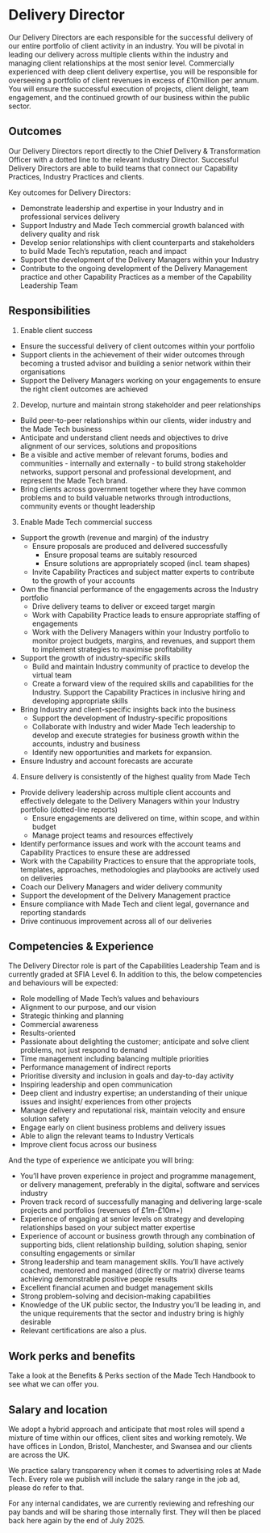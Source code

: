 # Delivery Director

Our Delivery Directors are each responsible for the successful delivery of our entire portfolio of client activity in an industry. 
You will be pivotal in leading our delivery across multiple clients within the industry and managing client relationships at the most senior level. 
Commercially experienced with deep client delivery expertise, you will be responsible for overseeing a portfolio of client revenues in excess of £10million per annum.
You will ensure the successful execution of projects, client delight, team engagement, and the continued growth of our business within the public sector.

## Outcomes

Our Delivery Directors report directly to the Chief Delivery & Transformation Officer with a dotted line to the relevant Industry Director. Successful Delivery Directors are able to build teams that connect our Capability Practices, Industry Practices and clients.
  
Key outcomes for Delivery Directors:
* Demonstrate leadership and expertise in your Industry and in professional services delivery
* Support Industry and Made Tech commercial growth balanced with delivery quality and risk
* Develop senior relationships with client counterparts and stakeholders to build Made Tech’s reputation, reach and impact
* Support the development of the Delivery Managers within your Industry 
* Contribute to the ongoing development of the Delivery Management practice and other Capability Practices as a member of the Capability Leadership Team 

## Responsibilities

1. Enable client success
* Ensure the successful delivery of client outcomes within your portfolio
* Support clients in the achievement of their wider outcomes through becoming a trusted advisor and building a senior network within their organisations
* Support the Delivery Managers working on your engagements to ensure the right client outcomes are achieved

2. Develop, nurture and maintain strong stakeholder and peer relationships
* Build peer-to-peer relationships within our clients, wider industry and the Made Tech business
* Anticipate and understand client needs and objectives to drive alignment of our services, solutions and propositions
* Be a visible and active member of relevant forums, bodies and communities - internally and externally - to build strong stakeholder networks, support personal and professional development, and represent the Made Tech brand.
* Bring clients across government together where they have common problems and to build valuable networks through introductions, community events or thought leadership

3. Enable Made Tech commercial success
* Support the growth (revenue and margin) of the industry
  *  Ensure proposals are produced and delivered successfully
      * Ensure proposal teams are suitably resourced
      * Ensure solutions are appropriately scoped (incl. team shapes)
  * Invite Capability Practices and subject matter experts  to contribute to the growth of your accounts
* Own the financial performance of the engagements across the Industry portfolio
  *  Drive delivery teams to deliver or exceed target margin
  * Work with Capability Practice leads to ensure appropriate staffing of engagements
  * Work with the Delivery Managers within your Industry portfolio to monitor project budgets, margins, and revenues, and support them     to implement strategies to maximise profitability
* Support the growth of industry-specific skills
  * Build and maintain Industry community of practice to develop the virtual team
  * Create a forward view of the required skills and capabilities for the Industry. Support the Capability Practices in inclusive hiring and developing appropriate skills
* Bring Industry and client-specific insights back into the business
  * Support the development of Industry-specific propositions
  * Collaborate with Industry and wider Made Tech leadership to develop and execute strategies for business growth within the accounts, industry and business 
  * Identify new opportunities and markets for expansion.
* Ensure Industry and account forecasts are accurate

4. Ensure delivery is consistently of the highest quality from Made Tech
* Provide delivery leadership across multiple client accounts and effectively delegate to the Delivery Managers within your Industry portfolio (dotted-line reports)
    * Ensure engagements are delivered on time, within scope, and within budget
    * Manage project teams and resources effectively
* Identify performance issues and work with the account teams and Capability Practices to ensure these are addressed
* Work with the Capability Practices to ensure that the appropriate tools, templates, approaches, methodologies and playbooks are actively used on deliveries
* Coach our Delivery Managers and wider delivery community
* Support the development of the Delivery Management practice
* Ensure compliance with Made Tech and client legal, governance and reporting standards
* Drive continuous improvement across all of our deliveries

## Competencies & Experience

The Delivery Director role is part of the Capabilities Leadership Team and is currently graded at SFIA Level 6. In addition to this, the below competencies and behaviours will be expected:
* Role modelling of Made Tech’s values and behaviours
* Alignment to our purpose, and our vision
* Strategic thinking and planning
* Commercial awareness
* Results-oriented
* Passionate about delighting the customer; anticipate and solve client problems, not just respond to demand 
* Time management including balancing multiple priorities
* Performance management of indirect reports
* Prioritise diversity and inclusion in goals and day-to-day activity
* Inspiring leadership and open communication
* Deep client and industry expertise; an understanding of their unique issues and insight/ experiences from other projects
* Manage delivery and reputational risk, maintain velocity and ensure solution safety
* Engage early on client business problems and delivery issues
* Able to align the relevant teams to Industry Verticals
* Improve client focus across our business

And the type of experience we anticipate you will bring:
* You’ll have proven experience in project and programme management, or delivery management, preferably in the digital, software and services industry
* Proven track record of successfully managing and delivering large-scale projects and portfolios (revenues of £1m-£10m+)
* Experience of engaging at senior levels on strategy and developing relationships based on your subject matter expertise
* Experience of account or business growth through any combination of supporting bids, client relationship building, solution shaping, senior consulting engagements or similar
* Strong leadership and team management skills. You’ll have actively coached, mentored and managed (directly or matrix) diverse teams achieving demonstrable positive people results
* Excellent financial acumen and budget management skills
* Strong problem-solving and decision-making capabilities
* Knowledge of the UK public sector, the Industry you’ll be leading in, and the unique requirements that the sector and industry bring is highly desirable
* Relevant certifications are also a plus.

## Work perks and benefits
  
Take a look at the Benefits & Perks section of the Made Tech Handbook to see what we can offer you. 

## Salary and location

We adopt a hybrid approach and anticipate that most roles will spend a mixture of time within our offices, client sites and working remotely. We have offices in London, Bristol, Manchester, and Swansea and our clients are across the UK. 

We practice salary transparency when it comes to advertising roles at Made Tech. Every role we publish will include the salary range in the job ad, please do refer to that.

For any internal candidates, we are currently reviewing and refreshing our pay bands and will be sharing those internally first. They will then be placed back here again by the end of July 2025.
